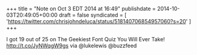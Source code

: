+++
title = "Note on Oct 3 EDT 2014 at 16:49"
publishdate = 2014-10-03T20:49:05+00:00
draft = false
syndicated = [ 'https://twitter.com/chrisjohndeluca/status/518140706854957060?s=20' ]
+++

I got 19 out of 25 on The Geekiest Font Quiz You Will Ever Take! http://t.co/JyNWqgW9gs via @lukelewis @buzzfeed
